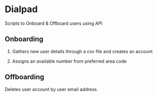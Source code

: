# Dialpad

Scripts to Onboard &amp; Offboard users using API

## Onboarding

1. Gathers new user details through a csv file and creates an account

2. Assigns an available number from preferred area code

## Offboarding

Deletes user account by user email address.

